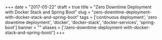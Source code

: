 
+++
date = "2017-05-22"
draft = true
title = "Zero Downtime Deployment with Docker Stack and Spring Boot"
slug = "zero-downtime-deployment-with-docker-stack-and-spring-boot"
tags = ['continuous deployment', 'zero downtime deployment', 'docker', 'docker-stack', 'docker-services', 'spring-boot']
banner = ""
aliases = ['/zero-downtime-deployment-with-docker-stack-and-spring-boot/']
+++

